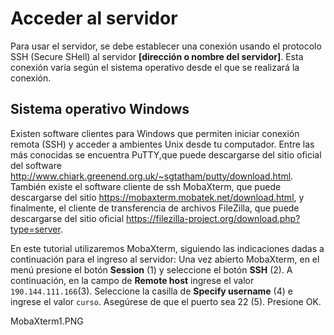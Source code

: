 # Acceder al servidor 
Para usar el servidor, se debe establecer una conexión usando el protocolo SSH (Secure SHell) al servidor **[dirección o nombre del servidor]**. Esta conexión varía según
el sistema operativo desde el que se realizará la conexión.

## Sistema operativo Windows
Existen software clientes para Windows que permiten iniciar conexión remota (SSH) y acceder a ambientes Unix desde tu computador. Entre las más conocidas se encuentra
PuTTY,que puede descargarse del sitio oficial del software http://www.chiark.greenend.org.uk/~sgtatham/putty/download.html. También existe el software cliente de ssh 
MobaXterm, que puede descargarse del sitio https://mobaxterm.mobatek.net/download.html, y finalmente, el cliente de transferencia de archivos FileZilla, que puede 
descargarse del sitio oficial https://filezilla-project.org/download.php?type=server.

En este tutorial utilizaremos MobaXterm, siguiendo las indicaciones dadas a continuación para el ingreso al servidor:
Una vez abierto MobaXterm, en el menú presione el botón **Session** (1) y seleccione el botón **SSH** (2). A continuación, en la campo de **Remote host** ingrese el valor 
`190.144.111.166`(3). Seleccione la casilla de **Specify username** (4) e ingrese el valor `curso`. Asegúrese de que el puerto sea 22 (5). Presione OK.

MobaXterm1.PNG
